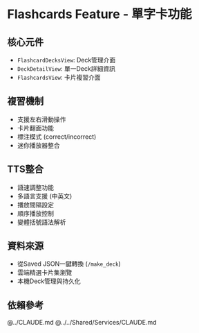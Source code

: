 # Flashcards Feature - 單字卡功能

## 核心元件
- `FlashcardDecksView`: Deck管理介面
- `DeckDetailView`: 單一Deck詳細資訊
- `FlashcardsView`: 卡片複習介面

## 複習機制
- 支援左右滑動操作
- 卡片翻面功能
- 標注模式 (correct/incorrect)
- 迷你播放器整合

## TTS整合
- 語速調整功能
- 多語言支援 (中英文)
- 播放間隔設定
- 順序播放控制
- 變體括號語法解析

## 資料來源
- 從Saved JSON一鍵轉換 (`/make_deck`)
- 雲端精選卡片集瀏覽
- 本機Deck管理與持久化

## 依賴參考
@../CLAUDE.md
@../../Shared/Services/CLAUDE.md